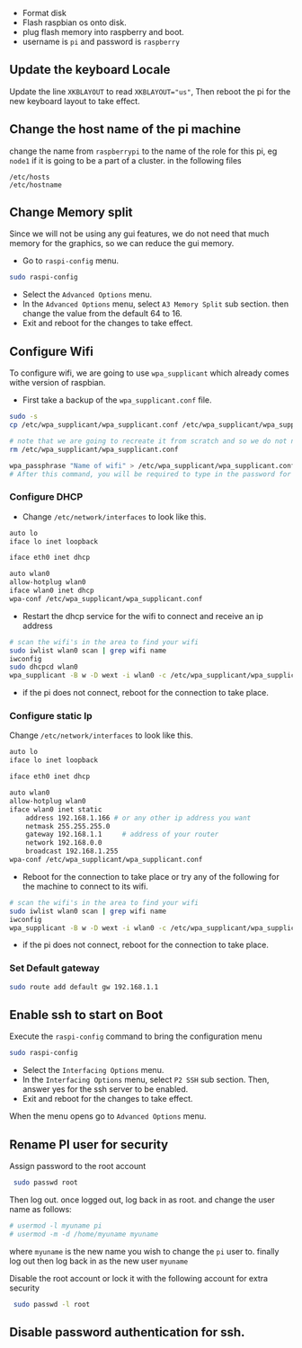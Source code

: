 * Format disk
* Flash raspbian os onto disk.
* plug flash memory into raspberry and boot.
* username is `pi` and password is `raspberry`

## Update the keyboard Locale
Update the line `XKBLAYOUT` to read `XKBLAYOUT="us"`, Then reboot the pi for the new keyboard layout to take effect.

## Change the host name of the pi machine
change the name from `raspberrypi` to the name of the role for this pi, eg `node1` if it is going to be a part of a cluster.
in the following files

    /etc/hosts
    /etc/hostname

## Change Memory split
Since we will not be using any gui features, we do not need that much memory for the graphics, so we can reduce the gui memory.
* Go to `raspi-config` menu.
```sh
sudo raspi-config
```
* Select the `Advanced Options` menu.
* In the `Advanced Options` menu, select `A3 Memory Split` sub section. then change the value from the default 64 to 16.
* Exit and reboot for the changes to take effect.

## Configure Wifi ##
To configure wifi, we are going to use `wpa_supplicant` which already comes withe version of raspbian.
* First take a backup of the `wpa_supplicant.conf` file.
```sh
sudo -s
cp /etc/wpa_supplicant/wpa_supplicant.conf /etc/wpa_supplicant/wpa_supplicant.conf.bak

# note that we are going to recreate it from scratch and so we do not need to use the old framework
rm /etc/wpa_supplicant/wpa_supplicant.conf

wpa_passphrase "Name of wifi" > /etc/wpa_supplicant/wpa_supplicant.conf
# After this command, you will be required to type in the password for the wifi.
```
### Configure DHCP 
* Change `/etc/network/interfaces` to look like this.
```sh
auto lo
iface lo inet loopback

iface eth0 inet dhcp

auto wlan0
allow-hotplug wlan0
iface wlan0 inet dhcp
wpa-conf /etc/wpa_supplicant/wpa_supplicant.conf
```
* Restart the dhcp service for the wifi to connect and receive an ip address
```sh
# scan the wifi's in the area to find your wifi
sudo iwlist wlan0 scan | grep wifi name
iwconfig
sudo dhcpcd wlan0
wpa_supplicant -B w -D wext -i wlan0 -c /etc/wpa_supplicant/wpa_supplicant.conf
```
* if the pi does not connect, reboot for the connection to take place.

### Configure static Ip 
Change `/etc/network/interfaces` to look like this.
```sh
auto lo
iface lo inet loopback

iface eth0 inet dhcp

auto wlan0
allow-hotplug wlan0
iface wlan0 inet static
    address 192.168.1.166 # or any other ip address you want
    netmask 255.255.255.0
    gateway 192.168.1.1     # address of your router
    network 192.168.0.0
    broadcast 192.168.1.255
wpa-conf /etc/wpa_supplicant/wpa_supplicant.conf
```

* Reboot for the connection to take place or try any of the following for the machine to connect to its wifi.
```sh
# scan the wifi's in the area to find your wifi
sudo iwlist wlan0 scan | grep wifi name
iwconfig
wpa_supplicant -B w -D wext -i wlan0 -c /etc/wpa_supplicant/wpa_supplicant.conf
```
* if the pi does not connect, reboot for the connection to take place.

### Set Default gateway
```sh
sudo route add default gw 192.168.1.1
```

## Enable ssh to start on Boot
Execute the `raspi-config` command to bring the configuration menu
```sh
sudo raspi-config
```
* Select the `Interfacing Options` menu.
* In the `Interfacing Options` menu, select `P2 SSH` sub section. Then, answer yes for the ssh server to be enabled.
* Exit and reboot for the changes to take effect.

When the menu opens go to `Advanced Options` menu.

## Rename PI user for security
Assign password to the root account
```sh
 sudo passwd root
```
Then log out. once logged out, log back in as root. and change the user name as follows:
```sh
# usermod -l myuname pi
# usermod -m -d /home/myuname myuname
```
where `myuname` is the new name you wish to change the `pi` user to. finally log out then log back in as the new user `myuname`

Disable the root account or lock it with the following account for extra security
```sh
 sudo passwd -l root
```

## Disable password authentication for ssh.